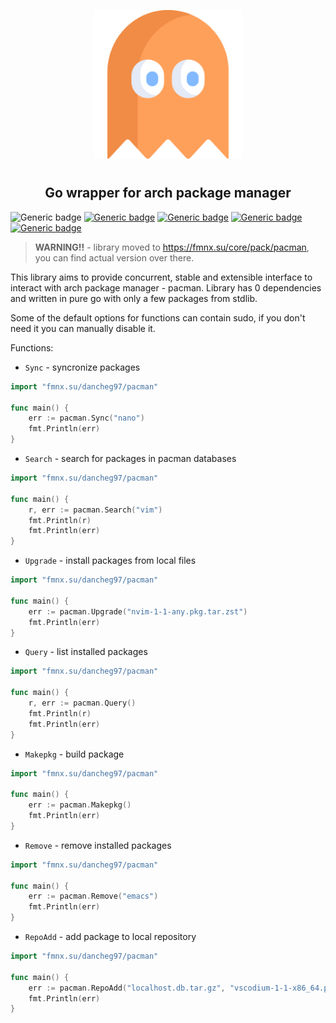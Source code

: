 <p align="center">
<img style="align: center; padding-left: 10px; padding-right: 10px; padding-bottom: 10px;" width="238px" height="238px" src="pacman.png" />
</p>

<h2 align="center">Go wrapper for arch package manager</h2>

![Generic badge](https://img.shields.io/badge/status-alpha-red.svg)
[![Generic badge](https://img.shields.io/badge/license-gpl-orange.svg)](https://fmnx.su/dancheg97/pacman/src/branch/main/LICENSE)
[![Generic badge](https://img.shields.io/badge/fmnx-repo-006db0.svg)](https://fmnx.su/dancheg97/pack)
[![Generic badge](https://img.shields.io/badge/github-repo-white.svg)](https://fmnx.su/dancheg97/pack)
[![Generic badge](https://img.shields.io/badge/codeberg-repo-45a3fb.svg)](https://fmnx.su/dancheg97/pack)

> **WARNING!!** - library moved to https://fmnx.su/core/pack/pacman, you can find actual version over there.

This library aims to provide concurrent, stable and extensible interface to interact with arch package manager - pacman. Library has 0 dependencies and written in pure go with only a few packages from stdlib.

Some of the default options for functions can contain sudo, if you don't need it you can manually disable it.

Functions:

- `Sync` - syncronize packages

```go
import "fmnx.su/dancheg97/pacman"

func main() {
	err := pacman.Sync("nano")
	fmt.Println(err)
}
```

- `Search` - search for packages in pacman databases

```go
import "fmnx.su/dancheg97/pacman"

func main() {
	r, err := pacman.Search("vim")
	fmt.Println(r)
	fmt.Println(err)
}
```

- `Upgrade` - install packages from local files

```go
import "fmnx.su/dancheg97/pacman"

func main() {
	err := pacman.Upgrade("nvim-1-1-any.pkg.tar.zst")
	fmt.Println(err)
}
```

- `Query` - list installed packages

```go
import "fmnx.su/dancheg97/pacman"

func main() {
	r, err := pacman.Query()
	fmt.Println(r)
	fmt.Println(err)
}
```

- `Makepkg` - build package

```go
import "fmnx.su/dancheg97/pacman"

func main() {
	err := pacman.Makepkg()
	fmt.Println(err)
}
```

- `Remove` - remove installed packages

```go
import "fmnx.su/dancheg97/pacman"

func main() {
	err := pacman.Remove("emacs")
	fmt.Println(err)
}
```

- `RepoAdd` - add package to local repository

```go
import "fmnx.su/dancheg97/pacman"

func main() {
	err := pacman.RepoAdd("localhost.db.tar.gz", "vscodium-1-1-x86_64.pkg.tar.zst")
	fmt.Println(err)
}
```
